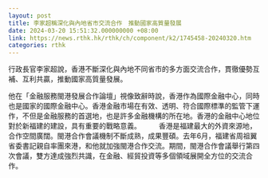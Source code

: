 ```yaml
---
layout: post
title: 李家超稱深化與內地省市交流合作　推動國家高質量發展
date: 2024-03-20 15:51:32.000000000 +08:00
link: https://news.rthk.hk/rthk/ch/component/k2/1745458-20240320.htm
categories: rthk
---
```


行政長官李家超說，香港不斷深化與內地不同省市的多方面交流合作，貫徹優勢互補、互利共贏，推動國家高質量發展。

他在「金融服務閩港發展合作論壇」視像致辭時說，香港作為國際金融中心，同時也是國家的國際金融中心。香港金融市場在有效、透明、符合國際標準的監管下運作，不但是金融服務的首選地，也是許多金融機構的所在地。香港的金融中心地位對於新福建的建設，具有重要的戰略意義。
　　 
香港是福建最大的外資來源地，合作空間廣闊。閩港合作會議機制不斷成熟，成果豐碩。去年6月，福建省周祖翼省委書記親自率團來港，和他就加強閩港合作交流。期間，閩港合作會議舉行第四次會議，雙方達成強烈共識，在金融、經貿投資等多個領域展開全方位的交流合作。
